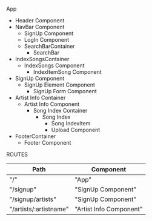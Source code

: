 App
  - Header Component
  - NavBar Component
    - SignUp Component
    - LogIn Component
    - SearchBarContainer
      - SearchBar
  - IndexSongsContainer
     - IndexSongs Component
        - IndexItemSong Component
  - SignUp Component
    - SignUp Element Component
      - SignUp Form Component
  - Artist Info Container
    - Artist Info Component
      - Song Index Container
        - Song Index
          - Song IndexItem
          - Upload Component
  - FooterContainer
    - Footer Component




  ROUTES

Path  | Component
 --- | --- |
"/"  | "App"
"/signup"               | "SignUp Component"
"/signup/artists"       | "SignUp Component"
"/artists/:artistname"  |"Artist Info Component"
